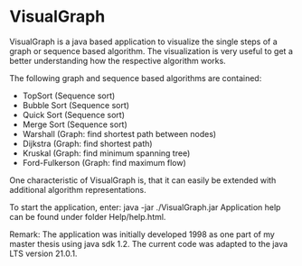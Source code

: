 
# VisualGraph

VisualGraph is a java based application to visualize the single steps of a graph or sequence based algorithm. The visualization is very useful to get a better understanding how the respective algorithm works. 

The following graph and sequence based algorithms are contained:  

*	TopSort	(Sequence sort)
*	Bubble Sort (Sequence sort)
*	Quick Sort (Sequence sort)
*	Merge Sort (Sequence sort)
* 	Warshall (Graph: find shortest path between nodes)
* 	Dijkstra (Graph: find shortest path)
* 	Kruskal (Graph: find minimum spanning tree)
* 	Ford-Fulkerson (Graph: find maximum flow)

One characteristic of VisualGraph is, that it can easily be extended with additional algorithm representations. 

To start the application, enter: java -jar ./VisualGraph.jar
Application help can be found under folder Help/help.html.

Remark: The application was initially developed 1998 as one part of my master thesis using java sdk 1.2. The current code was adapted to the java LTS version 21.0.1.

